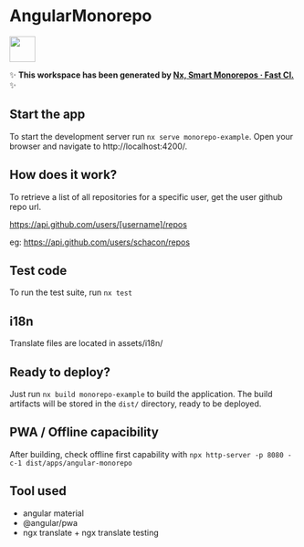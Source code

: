 # AngularMonorepo

<a alt="Nx logo" href="https://nx.dev" target="_blank" rel="noreferrer"><img src="https://raw.githubusercontent.com/nrwl/nx/master/images/nx-logo.png" width="45"></a>

✨ **This workspace has been generated by [Nx, Smart Monorepos · Fast CI.](https://nx.dev)** ✨


## Start the app

To start the development server run `nx serve monorepo-example`. Open your browser and navigate to http://localhost:4200/. 

## How does it work?
To retrieve a list of all repositories for a specific user, get the user github repo url. 

https://api.github.com/users/[username]/repos

eg: https://api.github.com/users/schacon/repos


## Test code

To run the test suite, run ```nx test```

## i18n
Translate files are located in assets/i18n/


## Ready to deploy?

Just run `nx build monorepo-example` to build the application. The build artifacts will be stored in the `dist/` directory, ready to be deployed.

## PWA / Offline capacibility
After building, check offline first capability with 
```npx http-server -p 8080 -c-1 dist/apps/angular-monorepo```

## Tool used
- angular material
- @angular/pwa
- ngx translate + ngx translate testing



